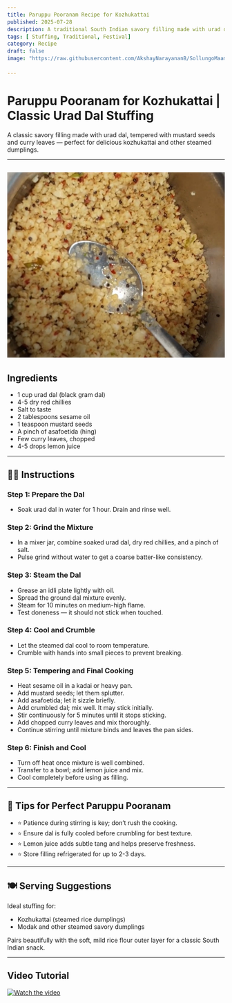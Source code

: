 ```yaml
---
title: Paruppu Pooranam Recipe for Kozhukattai  
published: 2025-07-28  
description: A traditional South Indian savory filling made with urad dal and spices — perfect for stuffing in kozhukattai and steamed dumplings.  
tags: [ Stuffing, Traditional, Festival]  
category: Recipe  
draft: false  
image: "https://raw.githubusercontent.com/AkshayNarayananB/SollungoMaami/master/images/paruppu%20poornam.png" 

---
```


#  Paruppu Pooranam for Kozhukattai | Classic Urad Dal Stuffing

A classic savory filling made with urad dal, tempered with mustard seeds and curry leaves — perfect for delicious kozhukattai and other steamed dumplings.

---
![paruppu poornam](https://raw.githubusercontent.com/AkshayNarayananB/SollungoMaami/master/images/paruppu%20poornam.png)
---

##  Ingredients

-  1 cup urad dal (black gram dal)  
-  4-5 dry red chillies  
-  Salt to taste  
-  2 tablespoons sesame oil  
-  1 teaspoon mustard seeds  
-  A pinch of asafoetida (hing)  
-  Few curry leaves, chopped  
-  4-5 drops lemon juice  

---

## 👩‍🍳 Instructions

### Step 1: Prepare the Dal  
 - Soak urad dal in water for 1 hour. Drain and rinse well.  

### Step 2: Grind the Mixture  
 - In a mixer jar, combine soaked urad dal, dry red chillies, and a pinch of salt.  
 - Pulse grind without water to get a coarse batter-like consistency.  

### Step 3: Steam the Dal  
 - Grease an idli plate lightly with oil.  
 - Spread the ground dal mixture evenly.  
 - Steam for 10 minutes on medium-high flame.  
 - Test doneness — it should not stick when touched.  

### Step 4: Cool and Crumble  
 - Let the steamed dal cool to room temperature.  
 - Crumble with hands into small pieces to prevent breaking.  

### Step 5: Tempering and Final Cooking  
 - Heat sesame oil in a kadai or heavy pan.  
 - Add mustard seeds; let them splutter.  
 - Add asafoetida; let it sizzle briefly.  
 - Add crumbled dal; mix well. It may stick initially.  
 - Stir continuously for 5 minutes until it stops sticking.  
 - Add chopped curry leaves and mix thoroughly.  
 - Continue stirring until mixture binds and leaves the pan sides.  

### Step 6: Finish and Cool  
 - Turn off heat once mixture is well combined.  
 - Transfer to a bowl; add lemon juice and mix.  
 - Cool completely before using as filling.  

---

## 📝 Tips for Perfect Paruppu Pooranam

- ⭐ Patience during stirring is key; don’t rush the cooking.  
- ⭐ Ensure dal is fully cooled before crumbling for best texture.  
- ⭐ Lemon juice adds subtle tang and helps preserve freshness.  
- ⭐ Store filling refrigerated for up to 2-3 days.  

---

## 🍽️ Serving Suggestions

Ideal stuffing for:  

- Kozhukattai (steamed rice dumplings)  
- Modak and other steamed savory dumplings  

Pairs beautifully with the soft, mild rice flour outer layer for a classic South Indian snack.  

---
## Video Tutorial

[![Watch the video](https://img.youtube.com/vi/skVSzXRZtr0/0.jpg)](https://youtu.be/skVSzXRZtr0?si=IsB1M8QNEjYGwIau)
